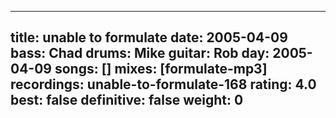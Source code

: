 
---
title: unable to formulate
date: 2005-04-09
bass:	Chad
drums:	Mike
guitar:	Rob
day: 2005-04-09
songs: []
mixes: [formulate-mp3]
recordings: unable-to-formulate-168
rating: 4.0
best: false
definitive: false
weight: 0
---
